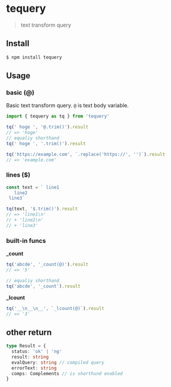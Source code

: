# tequery

> text transform query

## Install

```bash
$ npm install tequery
```

## Usage

### basic (@)

Basic text transform query.
`@` is text body variable.

```js
import { tequery as tq } from 'tequery'

tq(' hoge ', '@.trim()').result
// => 'hoge'
// equaliy shorthand
tq(' hoge ', '.trim()').result

tq('https://example.com', `.replace('https://', '')`).result
// => 'example.com'
```

### lines ($)

```js
const text = ` line1
   line2
 line3`

tq(text, '$.trim()').result
// => 'line1\n'
// + 'line2\n'
// + 'line3'
```

### built-in funcs

**\_count**

```js
tq('abcde', '_count(@)').result
// => '5'

// equaliy shorthand
tq('abcde', '_count').result
```

**\_lcount**

```js
tq('__\n__\n__', `_lcount(@)`).result
// => '3'
```

## other return

```ts
type Result = {
  status: 'ok' | 'ng'
  result: string
  evalQuery: string // compiled query
  errorText: string
  comps: Complements // is shorthund enabled
}
```
